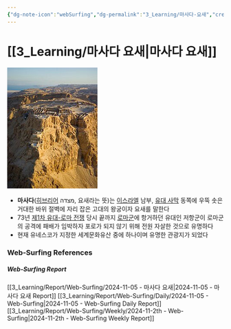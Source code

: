 ```yaml
---
{"dg-note-icon":"webSurfing","dg-permalink":"3_Learning/마사다-요새","created-date":"2024-11-05 9:41:25 am","date":"2024-11-05","type":"web-surfing","tags":["web-surfing"],"aliases":null,"img":"![Pasted image 20241202003735.png|100](/img/user/Utilities/Images/Pasted%20image%2020241202003735.png)","dg-publish":true,"permalink":"/3_Learning/마사다-요새/","dgPassFrontmatter":true,"noteIcon":"webSurfing"}
---
```



# [[3_Learning/마사다 요새\|마사다 요새]]
![Utilities/Images/Pasted image 20241202003747.jpeg](/img/user/Utilities/Images/Pasted%20image%2020241202003747.jpeg)

- **마사다**([히브리어](https://ko.wikipedia.org/wiki/%ED%9E%88%EB%B8%8C%EB%A6%AC%EC%96%B4 "히브리어") מצדה, 요새라는 뜻)는 [이스라엘](https://ko.wikipedia.org/wiki/%EC%9D%B4%EC%8A%A4%EB%9D%BC%EC%97%98 "이스라엘") 남부, [유대 사막](https://ko.wikipedia.org/wiki/%EC%9C%A0%EB%8C%80_%EC%82%AC%EB%A7%89 "유대 사막") 동쪽에 우뚝 솟은 거대한 바위 절벽에 자리 잡은 고대의 왕궁이자 요새를 말한다
- 73년 [제1차 유대-로마 전쟁](https://ko.wikipedia.org/wiki/%EC%A0%9C1%EC%B0%A8_%EC%9C%A0%EB%8C%80-%EB%A1%9C%EB%A7%88_%EC%A0%84%EC%9F%81 "제1차 유대-로마 전쟁") 당시 끝까지 [로마군](https://ko.wikipedia.org/wiki/%EA%B3%A0%EB%8C%80_%EB%A1%9C%EB%A7%88%EC%9D%98_%EA%B5%B0%EC%82%AC "고대 로마의 군사")에 항거하던 유대인 저항군이 로마군의 공격에 패배가 임박하자 포로가 되지 않기 위해 전원 자살한 것으로 유명하다
- 현재 유네스코가 지정한 세계문화유산 중에 하나이며 유명한 관광지가 되었다




















### Web-Surfing References
##### Web-Surfing Report
[[3_Learning/Report/Web-Surfing/2024-11-05 - 마사다 요새\|2024-11-05 - 마사다 요새 Report]]
[[3_Learning/Report/Web-Surfing/Daily/2024-11-05 - Web-Surfing\|2024-11-05 - Web-Surfing Daily Report]]
[[3_Learning/Report/Web-Surfing/Weekly/2024-11-2th - Web-Surfing\|2024-11-2th - Web-Surfing Weekly Report]]

